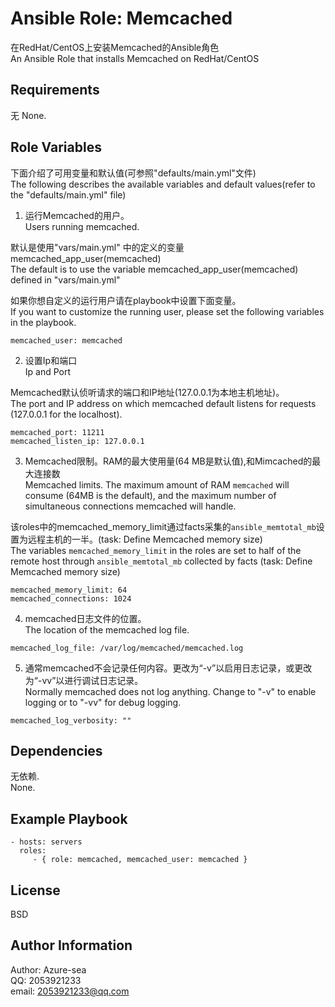 # Ansible Role: Memcached

在RedHat/CentOS上安装Memcached的Ansible角色 \
An Ansible Role that installs Memcached on RedHat/CentOS


## Requirements
无
None.

## Role Variables

下面介绍了可用变量和默认值(可参照"defaults/main.yml"文件) \
The following describes the available variables and default values(refer to the "defaults/main.yml" file)

1. 运行Memcached的用户。\
 Users running memcached.

默认是使用"vars/main.yml" 中的定义的变量 memcached_app_user(memcached) \
The default is to use the variable memcached_app_user(memcached) defined in "vars/main.yml"

如果你想自定义的运行用户请在playbook中设置下面变量。\
If you want to customize the running user, please set the following variables in the playbook.


    memcached_user: memcached

2. 设置Ip和端口 \
Ip and Port

Memcached默认侦听请求的端口和IP地址(127.0.0.1为本地主机地址)。\
The port and IP address on which memcached  default listens for requests (127.0.0.1 for the localhost).

    memcached_port: 11211
    memcached_listen_ip: 127.0.0.1

3. Memcached限制。RAM的最大使用量(64 MB是默认值),和Mimcached的最大连接数 \
 Memcached limits. The maximum amount of RAM `memcached` will consume (64MB is the default), and the maximum number of simultaneous connections memcached will handle.

该roles中的memcached_memory_limit通过facts采集的`ansible_memtotal_mb`设置为远程主机的一半。(task: Define Memcached memory size) \
The variables `memcached_memory_limit` in the roles are set to half of the remote host through `ansible_memtotal_mb` collected by facts (task: Define Memcached memory size)

    memcached_memory_limit: 64
    memcached_connections: 1024

4. memcached日志文件的位置。\
 The location of the memcached log file.
```
memcached_log_file: /var/log/memcached/memcached.log
```
5. 通常memcached不会记录任何内容。更改为“-v”以启用日志记录，或更改为“-vv”以进行调试日志记录。\
 Normally memcached does not log anything. Change to "-v" to enable logging or to "-vv" for debug logging.

```
memcached_log_verbosity: ""
```

Dependencies
------------
无依赖.\
None.


Example Playbook
----------------

    - hosts: servers
      roles:
         - { role: memcached, memcached_user: memcached }

License
-------

BSD

Author Information
------------------
Author: Azure-sea \
QQ: 2053921233 \
email: 2053921233@qq.com
